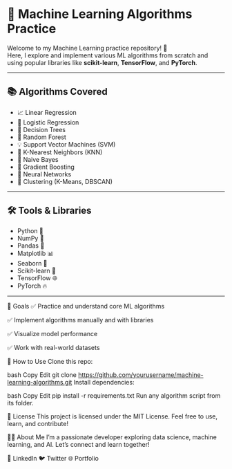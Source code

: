 # 🤖 Machine Learning Algorithms Practice

Welcome to my Machine Learning practice repository! 🚀  
Here, I explore and implement various ML algorithms from scratch and using popular libraries like **scikit-learn**, **TensorFlow**, and **PyTorch**.

---

## 📚 Algorithms Covered

- 📈 Linear Regression  
- 🧠 Logistic Regression  
- 🌳 Decision Trees  
- 🌲 Random Forest  
- 💡 Support Vector Machines (SVM)  
- 🐝 K-Nearest Neighbors (KNN)  
- 🧪 Naive Bayes  
- 🎯 Gradient Boosting  
- 🤖 Neural Networks  
- 🧬 Clustering (K-Means, DBSCAN)

---

## 🛠️ Tools & Libraries

- Python 🐍
- NumPy 🔢
- Pandas 🐼
- Matplotlib 📊
- Seaborn 🎨
- Scikit-learn 🧪
- TensorFlow 🌐
- PyTorch 🔥

---
🧠 Goals
✅ Practice and understand core ML algorithms

✅ Implement algorithms manually and with libraries

✅ Visualize model performance

✅ Work with real-world datasets

📌 How to Use
Clone this repo:

bash
Copy
Edit
git clone https://github.com/yourusername/machine-learning-algorithms.git
Install dependencies:

bash
Copy
Edit
pip install -r requirements.txt
Run any algorithm script from its folder.

📝 License
This project is licensed under the MIT License.
Feel free to use, learn, and contribute!

🙋‍♂️ About Me
I’m a passionate developer exploring data science, machine learning, and AI.
Let’s connect and learn together!

🔗 LinkedIn
🐦 Twitter
🌐 Portfolio
